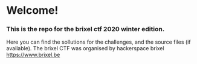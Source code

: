 # Welcome!
### This is the repo for the brixel ctf 2020 winter edition.
Here you can find the sollutions for the challenges, and the source files (if available).
The brixel CTF was organised by hackerspace brixel https://www.brixel.be